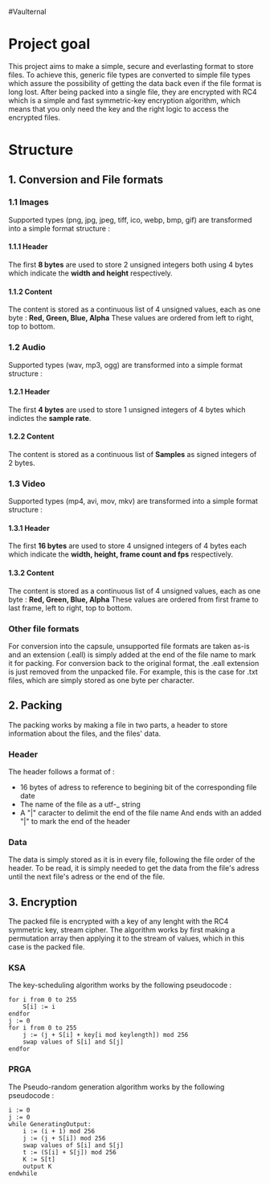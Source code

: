#Vaulternal
# Project goal
This project aims to make a simple, secure and everlasting format to store files.
To achieve this, generic file types are converted to simple file types which assure the possibility of getting the data back even if the file format is long lost. After being packed into a single file, they are encrypted with RC4 which is a simple and fast symmetric-key encryption algorithm, which means that you only need the key and the right logic to access the encrypted files.

# Structure
## 1. Conversion and File formats
### 1.1 Images
Supported types (png, jpg, jpeg, tiff, ico, webp, bmp, gif) are transformed into a simple format structure :
#### 1.1.1 Header
The first __8 bytes__ are used to store 2 unsigned integers both using 4 bytes which indicate the __width and height__ respectively.
#### 1.1.2 Content
The content is stored as a continuous list of 4 unsigned values, each as one byte : __Red, Green, Blue, Alpha__
These values are ordered from left to right, top to bottom.
### 1.2 Audio
Supported types (wav, mp3, ogg) are transformed into a simple format structure :
#### 1.2.1 Header
The first __4 bytes__ are used to store 1 unsigned integers of 4 bytes which indictes the __sample rate__.
#### 1.2.2 Content
The content is stored as a continuous list of __Samples__ as signed integers of 2 bytes.
### 1.3 Video
Supported types (mp4, avi, mov, mkv) are transformed into a simple format structure :
#### 1.3.1 Header
The first __16 bytes__ are used to store 4 unsigned integers of 4 bytes each which indicate the __width, height, frame count and fps__ respectively.
#### 1.3.2 Content
The content is stored as a continuous list of 4 unsigned values, each as one byte : __Red, Green, Blue, Alpha__
These values are ordered from first frame to last frame, left to right, top to bottom.
### Other file formats
For conversion into the capsule, unsupported file formats are taken as-is and an extension (.eall) is simply added at the end of the file name to mark it for packing.
For conversion back to the original format, the .eall extension is just removed from the unpacked file.
For example, this is the case for .txt files, which are simply stored as one byte per character.
## 2. Packing
The packing works by making a file in two parts, a header to store information about the files, and the files' data.
### Header
The header follows a format of : 
- 16 bytes of adress to reference to begining bit of the corresponding file date
- The name of the file as a utf-_ string
- A "|" caracter to delimit the end of the file name
And ends with an added "|" to mark the end of the header
### Data
The data is simply stored as it is in every file, following the file order of the header.
To be read, it is simply needed to get the data from the file's adress until the next file's adress or the end of the file.
## 3. Encryption
The packed file is encrypted with a key of any lenght with the RC4 symmetric key, stream cipher.
The algorithm works by first making a permutation array then applying it to the stream of values, which in this case is the packed file.
### KSA
The key-scheduling algorithm works by the following pseudocode :

```
for i from 0 to 255
    S[i] := i
endfor
j := 0
for i from 0 to 255
    j := (j + S[i] + key[i mod keylength]) mod 256
    swap values of S[i] and S[j]
endfor
```
### PRGA
The Pseudo-random generation algorithm works by the following pseudocode :
```
i := 0
j := 0
while GeneratingOutput:
    i := (i + 1) mod 256
    j := (j + S[i]) mod 256
    swap values of S[i] and S[j]
    t := (S[i] + S[j]) mod 256
    K := S[t]
    output K
endwhile
```
